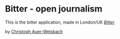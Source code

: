 # Bitter - open journalism

This is the bitter application, made in London/UK
[*Bitter*](https://github.com/AWChristoph/bitter)

by [Christoph Auer-Welsbach](http://awchristoph.me)